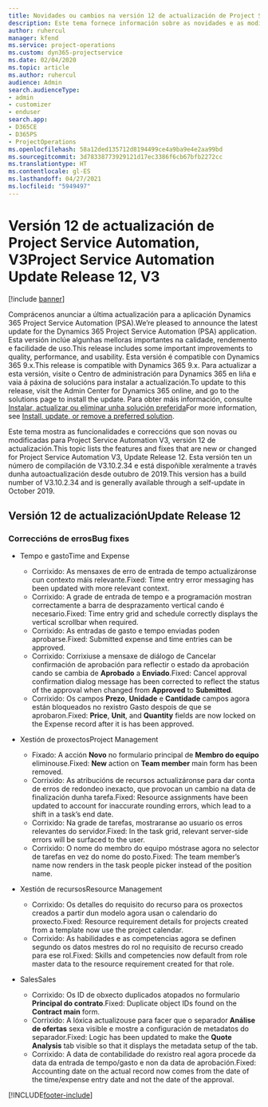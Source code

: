 ```yaml
---
title: Novidades ou cambios na versión 12 de actualización de Project Service Automation, V3
description: Este tema fornece información sobre as novidades e as modificacións na versión 12 de actualización de Project Service Automation, V3.
author: ruhercul
manager: kfend
ms.service: project-operations
ms.custom: dyn365-projectservice
ms.date: 02/04/2020
ms.topic: article
ms.author: ruhercul
audience: Admin
search.audienceType:
- admin
- customizer
- enduser
search.app:
- D365CE
- D365PS
- ProjectOperations
ms.openlocfilehash: 58a12ded135712d8194499ce4a9ba9e4e2aa99bd
ms.sourcegitcommit: 3d78338773929121d17ec3386f6cb67bfb2272cc
ms.translationtype: HT
ms.contentlocale: gl-ES
ms.lasthandoff: 04/27/2021
ms.locfileid: "5949497"
---
```

# <a name="project-service-automation-update-release-12-v3"></a><span data-ttu-id="6c9cf-103">Versión 12 de actualización de Project Service Automation, V3</span><span class="sxs-lookup"><span data-stu-id="6c9cf-103">Project Service Automation Update Release 12, V3</span></span>

[!include [banner](../includes/psa-now-project-operations.md)]

<span data-ttu-id="6c9cf-104">Comprácenos anunciar a última actualización para a aplicación Dynamics 365 Project Service Automation (PSA).</span><span class="sxs-lookup"><span data-stu-id="6c9cf-104">We’re pleased to announce the latest update for the Dynamics 365 Project Service Automation (PSA) application.</span></span> <span data-ttu-id="6c9cf-105">Esta versión inclúe algunhas melloras importantes na calidade, rendemento e facilidade de uso.</span><span class="sxs-lookup"><span data-stu-id="6c9cf-105">This release includes some important improvements to quality, performance, and usability.</span></span> <span data-ttu-id="6c9cf-106">Esta versión é compatible con Dynamics 365 9.x.</span><span class="sxs-lookup"><span data-stu-id="6c9cf-106">This release is compatible with Dynamics 365 9.x.</span></span> <span data-ttu-id="6c9cf-107">Para actualizar a esta versión, visite o Centro de administración para Dynamics 365 en liña e vaia á páxina de solucións para instalar a actualización.</span><span class="sxs-lookup"><span data-stu-id="6c9cf-107">To update to this release, visit the Admin Center for Dynamics 365 online, and go to the solutions page to install the update.</span></span> <span data-ttu-id="6c9cf-108">Para obter máis información, consulte [Instalar, actualizar ou eliminar unha solución preferida](/power-platform/admin/install-remove-preferred-solution)</span><span class="sxs-lookup"><span data-stu-id="6c9cf-108">For more information, see [Install, update, or remove a preferred solution](/power-platform/admin/install-remove-preferred-solution).</span></span>

<span data-ttu-id="6c9cf-109">Este tema mostra as funcionalidades e correccións que son novas ou modificadas para Project Service Automation V3, versión 12 de actualización.</span><span class="sxs-lookup"><span data-stu-id="6c9cf-109">This topic lists the features and fixes that are new or changed for Project Service Automation V3, Update Release 12.</span></span> <span data-ttu-id="6c9cf-110">Esta versión ten un número de compilación de V3.10.2.34 e está dispoñible xeralmente a través dunha autoactualización desde outubro de 2019.</span><span class="sxs-lookup"><span data-stu-id="6c9cf-110">This version has a build number of V3.10.2.34 and is generally available through a self-update in October 2019.</span></span>

## <a name="update-release-12"></a><span data-ttu-id="6c9cf-111">Versión 12 de actualización</span><span class="sxs-lookup"><span data-stu-id="6c9cf-111">Update Release 12</span></span>

### <a name="bug-fixes"></a><span data-ttu-id="6c9cf-112">Correccións de erros</span><span class="sxs-lookup"><span data-stu-id="6c9cf-112">Bug fixes</span></span>

- <span data-ttu-id="6c9cf-113">Tempo e gasto</span><span class="sxs-lookup"><span data-stu-id="6c9cf-113">Time and Expense</span></span>

    - <span data-ttu-id="6c9cf-114">Corrixido: As mensaxes de erro de entrada de tempo actualizáronse cun contexto máis relevante.</span><span class="sxs-lookup"><span data-stu-id="6c9cf-114">Fixed: Time entry error messaging has been updated with more relevant context.</span></span>
    - <span data-ttu-id="6c9cf-115">Corrixido: A grade de entrada de tempo e a programación mostran correctamente a barra de desprazamento vertical cando é necesario.</span><span class="sxs-lookup"><span data-stu-id="6c9cf-115">Fixed: Time entry grid and schedule correctly displays the vertical scrollbar when required.</span></span>
    - <span data-ttu-id="6c9cf-116">Corrixido: As entradas de gasto e tempo enviadas poden aprobarse.</span><span class="sxs-lookup"><span data-stu-id="6c9cf-116">Fixed: Submitted expense and time entries can be approved.</span></span>
    - <span data-ttu-id="6c9cf-117">Corrixido: Corrixiuse a mensaxe de diálogo de Cancelar confirmación de aprobación para reflectir o estado da aprobación cando se cambia de **Aprobado** a **Enviado**.</span><span class="sxs-lookup"><span data-stu-id="6c9cf-117">Fixed: Cancel approval confirmation dialog message has been corrected to reflect the status of the approval when changed from **Approved** to **Submitted**.</span></span>
    - <span data-ttu-id="6c9cf-118">Corrixido: Os campos **Prezo**, **Unidade** e **Cantidade** campos agora están bloqueados no rexistro Gasto despois de que se aprobaron.</span><span class="sxs-lookup"><span data-stu-id="6c9cf-118">Fixed: **Price**, **Unit**, and **Quantity** fields are now locked on the Expense record after it is has been approved.</span></span>

- <span data-ttu-id="6c9cf-119">Xestión de proxectos</span><span class="sxs-lookup"><span data-stu-id="6c9cf-119">Project Management</span></span>

    - <span data-ttu-id="6c9cf-120">Fixado: A acción **Novo** no formulario principal de **Membro do equipo** eliminouse.</span><span class="sxs-lookup"><span data-stu-id="6c9cf-120">Fixed: **New** action on **Team member** main form has been removed.</span></span>
    - <span data-ttu-id="6c9cf-121">Corrixido: As atribucións de recursos actualizáronse para dar conta de erros de redondeo inexacto, que provocan un cambio na data de finalización dunha tarefa.</span><span class="sxs-lookup"><span data-stu-id="6c9cf-121">Fixed: Resource assignments have been updated to account for inaccurate rounding errors, which lead to a shift in a task’s end date.</span></span>
    - <span data-ttu-id="6c9cf-122">Corrixido: Na grade de tarefas, mostraranse ao usuario os erros relevantes do servidor.</span><span class="sxs-lookup"><span data-stu-id="6c9cf-122">Fixed: In the task grid, relevant server-side errors will be surfaced to the user.</span></span>
    - <span data-ttu-id="6c9cf-123">Corrixido: O nome do membro do equipo móstrase agora no selector de tarefas en vez do nome do posto.</span><span class="sxs-lookup"><span data-stu-id="6c9cf-123">Fixed: The team member’s name now renders in the task people picker instead of the position name.</span></span>

- <span data-ttu-id="6c9cf-124">Xestión de recursos</span><span class="sxs-lookup"><span data-stu-id="6c9cf-124">Resource Management</span></span>

    - <span data-ttu-id="6c9cf-125">Corrixido: Os detalles do requisito do recurso para os proxectos creados a partir dun modelo agora usan o calendario do proxecto.</span><span class="sxs-lookup"><span data-stu-id="6c9cf-125">Fixed: Resource requirement details for projects created from a template now use the project calendar.</span></span>
    - <span data-ttu-id="6c9cf-126">Corrixido: As habilidades e as competencias agora se definen segundo os datos mestres do rol no requisito de recurso creado para ese rol.</span><span class="sxs-lookup"><span data-stu-id="6c9cf-126">Fixed: Skills and competencies now default from role master data to the resource requirement created for that role.</span></span>

- <span data-ttu-id="6c9cf-127">Sales</span><span class="sxs-lookup"><span data-stu-id="6c9cf-127">Sales</span></span>

    - <span data-ttu-id="6c9cf-128">Corrixido: Os ID de obxecto duplicados atopados no formulario **Principal do contrato**.</span><span class="sxs-lookup"><span data-stu-id="6c9cf-128">Fixed: Duplicate object IDs found on the **Contract main** form.</span></span>
    - <span data-ttu-id="6c9cf-129">Corrixido: A lóxica actualizouse para facer que o separador **Análise de ofertas** sexa visible e mostre a configuración de metadatos do separador.</span><span class="sxs-lookup"><span data-stu-id="6c9cf-129">Fixed: Logic has been updated to make the **Quote Analysis** tab visible so that it displays the metadata setup of the tab.</span></span>
    - <span data-ttu-id="6c9cf-130">Corrixido: A data de contabilidade do rexistro real agora procede da data da entrada de tempo/gasto e non da data de aprobación.</span><span class="sxs-lookup"><span data-stu-id="6c9cf-130">Fixed: Accounting date on the actual record now comes from the date of the time/expense entry date and not the date of the approval.</span></span>


[!INCLUDE[footer-include](../includes/footer-banner.md)]